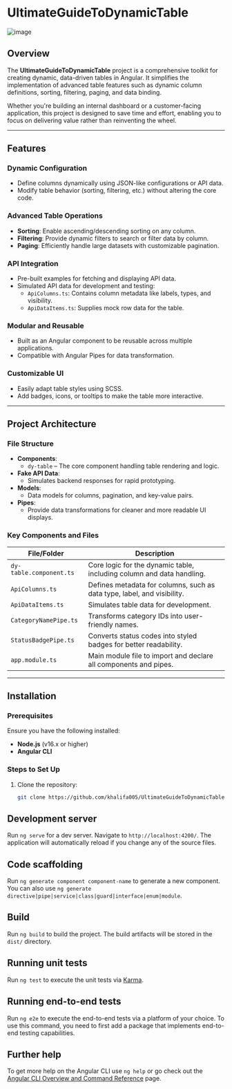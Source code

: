 # UltimateGuideToDynamicTable

![image](https://github.com/user-attachments/assets/acdbaafc-9841-4032-af9a-44a638ce1c39)


## Overview

The **UltimateGuideToDynamicTable** project is a comprehensive toolkit for creating dynamic, data-driven tables in Angular. It simplifies the implementation of advanced table features such as dynamic column definitions, sorting, filtering, paging, and data binding.

Whether you're building an internal dashboard or a customer-facing application, this project is designed to save time and effort, enabling you to focus on delivering value rather than reinventing the wheel.

---

## Features

### Dynamic Configuration
- Define columns dynamically using JSON-like configurations or API data.
- Modify table behavior (sorting, filtering, etc.) without altering the core code.

### Advanced Table Operations
- **Sorting**: Enable ascending/descending sorting on any column.
- **Filtering**: Provide dynamic filters to search or filter data by column.
- **Paging**: Efficiently handle large datasets with customizable pagination.

### API Integration
- Pre-built examples for fetching and displaying API data.
- Simulated API data for development and testing:
  - `ApiColumns.ts`: Contains column metadata like labels, types, and visibility.
  - `ApiDataItems.ts`: Supplies mock row data for the table.

### Modular and Reusable
- Built as an Angular component to be reusable across multiple applications.
- Compatible with Angular Pipes for data transformation.

### Customizable UI
- Easily adapt table styles using SCSS.
- Add badges, icons, or tooltips to make the table more interactive.

---

## Project Architecture

### File Structure

- **Components**: 
  - `dy-table` – The core component handling table rendering and logic.
- **Fake API Data**:
  - Simulates backend responses for rapid prototyping.
- **Models**:
  - Data models for columns, pagination, and key-value pairs.
- **Pipes**:
  - Provide data transformations for cleaner and more readable UI displays.

### Key Components and Files

| File/Folder                      | Description                                                      |
|----------------------------------|------------------------------------------------------------------|
| `dy-table.component.ts`          | Core logic for the dynamic table, including column and data handling. |
| `ApiColumns.ts`                  | Defines metadata for columns, such as data type, label, and visibility. |
| `ApiDataItems.ts`                | Simulates table data for development.                           |
| `CategoryNamePipe.ts`            | Transforms category IDs into user-friendly names.               |
| `StatusBadgePipe.ts`             | Converts status codes into styled badges for better readability. |
| `app.module.ts`                  | Main module file to import and declare all components and pipes. |

---

## Installation

### Prerequisites
Ensure you have the following installed:
- **Node.js** (v16.x or higher)
- **Angular CLI**

### Steps to Set Up
1. Clone the repository:
   ```bash
   git clone https://github.com/khalifa005/UltimateGuideToDynamicTable.git


## Development server

Run `ng serve` for a dev server. Navigate to `http://localhost:4200/`. The application will automatically reload if you change any of the source files.

## Code scaffolding

Run `ng generate component component-name` to generate a new component. You can also use `ng generate directive|pipe|service|class|guard|interface|enum|module`.

## Build

Run `ng build` to build the project. The build artifacts will be stored in the `dist/` directory.

## Running unit tests

Run `ng test` to execute the unit tests via [Karma](https://karma-runner.github.io).

## Running end-to-end tests

Run `ng e2e` to execute the end-to-end tests via a platform of your choice. To use this command, you need to first add a package that implements end-to-end testing capabilities.

## Further help

To get more help on the Angular CLI use `ng help` or go check out the [Angular CLI Overview and Command Reference](https://angular.io/cli) page.
